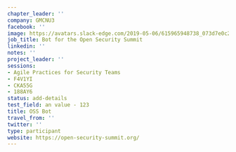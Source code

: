 ```yaml
---
chapter_leader: ''
company: GMCNU3
facebook: ''
image: https://avatars.slack-edge.com/2019-05-06/615965948738_073d7e0c2d0c37a39bd0_192.jpg
job_title: Bot for the Open Security Summit
linkedin: ''
notes: ''
project_leader: ''
sessions:
- Agile Practices for Security Teams
- F4V1YI
- CKA55G
- 188AY6
status: add-details
test_field: an value - 123
title: OSS Bot
travel_from: ''
twitter: ''
type: participant
website: https://open-security-summit.org/
---
```


<!-- put more details about participant here -->